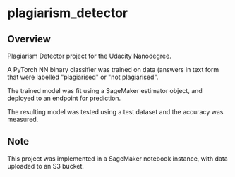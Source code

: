 # plagiarism_detector

## Overview

Plagiarism Detector project for the Udacity Nanodegree.

A PyTorch NN binary classifier was trained on data (answers in text form that were labelled
"plagiarised" or "not plagiarised". 

The trained model was fit using a SageMaker estimator object, and deployed to an endpoint for prediction.

The resulting model was tested using a test dataset and the accuracy was measured.

## Note

This project was implemented in a SageMaker notebook instance, with data uploaded to an S3 bucket.
